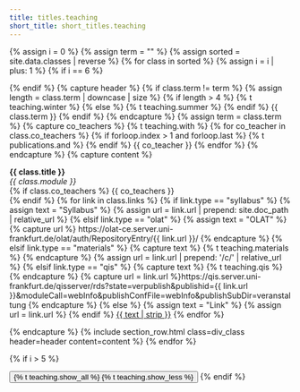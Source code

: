 ```yaml
---
title: titles.teaching
short_title: short_titles.teaching
---
```


{% assign i = 0 %}
{% assign term = "" %}
{% assign sorted = site.data.classes | reverse %}
{% for class in sorted %}
{% assign i = i | plus: 1 %}
{% if i == 6 %}
  <div class="collapse teaching-expand">
{% endif %}
{% capture header %}
  {% if class.term != term %}
    {% assign length = class.term | downcase | size %}
    {% if length > 4 %}
      {% t teaching.winter %}
    {% else %}
      {% t teaching.summer %}
    {% endif %}
    {{ class.term }}
  {% endif %}
{% endcapture %}
{% assign term = class.term %}
{% capture co_teachers %}
  {% t teaching.with %}
  {% for co_teacher in class.co_teachers %}
    {% if forloop.index > 1 and forloop.last %}
      {% t publications.and %}
    {% endif %}
    {{ co_teacher }}
  {% endfor %}
{% endcapture %}
{% capture content %}
<p>
<strong>{{ class.title }}</strong><br />
<i>{{ class.module }}</i><br>
{% if class.co_teachers %}
{{ co_teachers }}<br>
{% endif %}
{% for link in class.links %}
  {% if link.type == "syllabus" %}
    {% assign text = "<i class='fas fa-file-pdf mr-2'></i>Syllabus" %}
    {% assign url = link.url | prepend: site.doc_path | relative_url %}
  {% elsif link.type == "olat" %}
    {% assign text = "<i class='fas fa-graduation-cap mr-2'></i>OLAT" %}
    {% capture url %}
    https://olat-ce.server.uni-frankfurt.de/olat/auth/RepositoryEntry/{{ link.url }}/
    {% endcapture %}
  {% elsif link.type == "materials" %}
    {% capture text %}
    <i class='fas fa-graduation-cap mr-2'></i>{% t teaching.materials %}
    {% endcapture %}
    {% assign url = link.url | prepend: '/c/' | relative_url %}
  {% elsif link.type == "qis" %}
    {% capture text %}
    <i class='fas fa-university mr-2'></i>{% t teaching.qis %}
    {% endcapture %}
    {% capture url = link.url %}https://qis.server.uni-frankfurt.de/qisserver/rds?state=verpublish&publishid={{ link.url }}&moduleCall=webInfo&publishConfFile=webInfo&publishSubDir=veranstaltung
    {% endcapture %}
  {% else %}
    {% assign text = "<i class='fas fa-link mr-2'></i>Link" %}
    {% assign url = link.url %}
  {% endif %}
  <a class="btn btn-sm btn-outline-primary mt-1" href="{{ url | strip }}">{{ text | strip }}</a>
{% endfor %}
</p>
{% endcapture %}
{% include section_row.html class=div_class header=header content=content %}
{% endfor %}

{% if i > 5 %}
  </div>
  <button class="btn btn-primary form-control collapsed" type="button" data-toggle="collapse" data-target=".teaching-expand">
    <span class="if-collapsed">{% t teaching.show_all %}<i class="fas fa-caret-down ml-2"></i></span>
    <span class="if-not-collapsed">{% t teaching.show_less %}<i class="fas fa-caret-up ml-2"></i></span>
  </button>
{% endif %}
